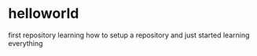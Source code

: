 # helloworld
first repository
learning how to setup a repository
and just started learning everything
